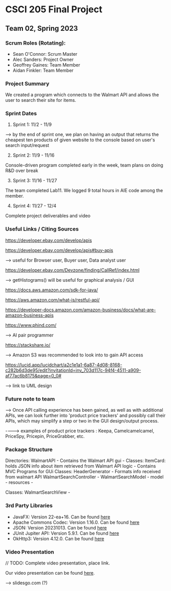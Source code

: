 # CSCI 205 Final Project
## Team 02, Spring 2023
### Scrum Roles (Rotating):
- Sean O'Connor: Scrum Master
- Alec Sanders: Project Owner
- Geoffrey Gaines: Team Member
- Aidan Finkler: Team Member
### Project Summary
We created a program which connects to the Walmart API and allows the user to search their site for items.

### Sprint Dates
1. Sprint 1: 11/2 - 11/9

--> by the end of sprint one, we plan on having an output that returns the cheapest ten products of given website to the console based on user's search input/request


2. Sprint 2: 11/9 - 11/16

Console-driven program completed early in the week, team plans on doing R&D over break

3. Sprint 3: 11/16 - 11/27

The team completed Lab11. We logged 9 total hours in AIE code among the member.

4. Sprint 4: 11/27 - 12/4

Complete project deliverables and video


### Useful Links / Citing Sources

https://developer.ebay.com/develop/apis

https://developer.ebay.com/develop/apis#buy-apis

--> useful for Browser user, Buyer user, Data analyst user

https://developer.ebay.com/Devzone/finding/CallRef/index.html

--> getHistograms() will be useful for graphical analysis / GUI

https://docs.aws.amazon.com/sdk-for-java/

https://aws.amazon.com/what-is/restful-api/

https://developer-docs.amazon.com/amazon-business/docs/what-are-amazon-business-apis

https://www.phind.com/

--> AI pair programmer

https://stackshare.io/

--> Amazon S3 was recommended to look into to gain API access

https://lucid.app/lucidchart/a2c1e1a1-6a87-4d08-8168-c282b6d3de95/edit?invitationId=inv_703d117c-94f4-4511-a909-af77ac6b8175&page=0_0#

--> link to UML design

### Future note to team

--> Once API calling experience has been gained, as well as with additional APIs, we can look further into 'product price trackers' and possibly call their APIs, which may simplify a step or two in the GUI design/output process. 

----> examples of product price trackers : Keepa, Camelcamelcamel, PriceSpy, Pricepin, PriceGrabber, etc.




### Package Structure
Directories:
WalmartAPI - Contains the Walmart API
gui - 
    Classes: ItemCard: holds JSON info about item retrieved from Walmart API
logic - Contains MVC Programs for GUi
    Classes:
    HeaderGenerator - Formats info received from walmart API
    WalmartSearchController - 
    WalmartSearchModel -
model -
resources -

Classes: 
WalmartSearchView -





### 3rd Party Libraries
- JavaFX: Version 22-ea+16. Can be found [here](https://mvnrepository.com/artifact/org.openjfx/javafx)
- Apache Commons Codec: Version 1.16.0. Can be found [here](https://mvnrepository.com/artifact/commons-codec/commons-codec)
- JSON: Version 20231013. Can be found [here](https://mvnrepository.com/artifact/org.json/json)
- JUnit Jupiter API: Version 5.9.1. Can be found [here](https://mvnrepository.com/artifact/org.junit.jupiter/junit-jupiter-api)
- OkHttp3: Version 4.12.0. Can be found [here](https://mvnrepository.com/artifact/com.squareup.okhttp3/okhttp)

### Video Presentation
// TODO: Complete video presentation, place link.

Our video presentation can be found [here](https://drive.google.com).

--> slidesgo.com (?)
